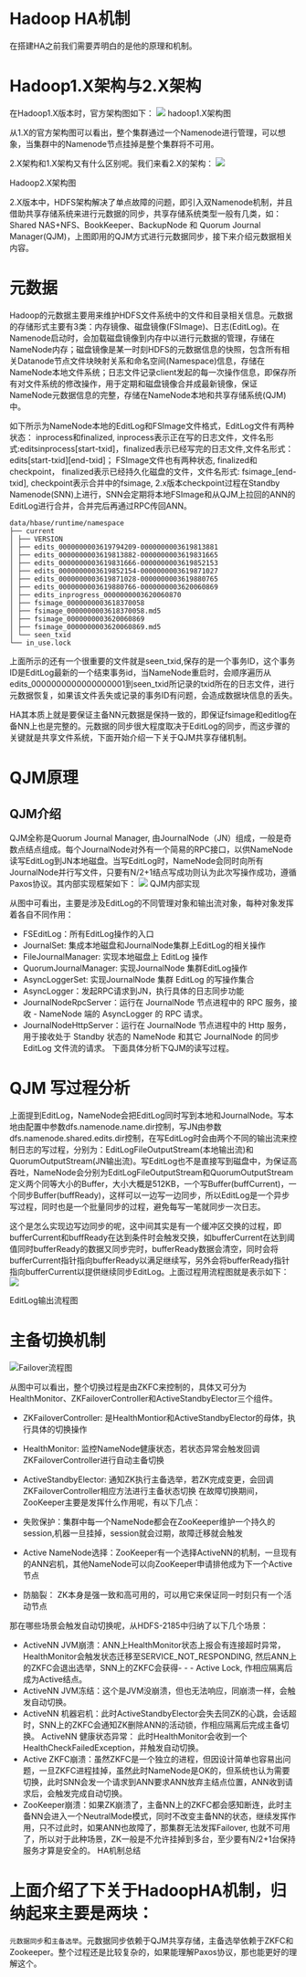 # Hadoop HA机制
在搭建HA之前我们需要弄明白的是他的原理和机制。

# Hadoop1.X架构与2.X架构
在Hadoop1.X版本时，官方架构图如下：
![](http://tmp.wyjsjxh.com/201912060850_722.png)
hadoop1.X架构图

从1.X的官方架构图可以看出，整个集群通过一个Namenode进行管理，可以想象，当集群中的Namenode节点挂掉是整个集群将不可用。

2.X架构和1.X架构又有什么区别呢。我们来看2.X的架构：
![](http://tmp.wyjsjxh.com/201912060850_974.png)

Hadoop2.X架构图

2.X版本中，HDFS架构解决了单点故障的问题，即引入双Namenode机制，并且借助共享存储系统来进行元数据的同步，共享存储系统类型一般有几类，如：Shared NAS+NFS、BookKeeper、BackupNode 和 Quorum Journal Manager(QJM)，上图即用的QJM方式进行元数据同步，接下来介绍元数据相关内容。

# 元数据
Hadoop的元数据主要用来维护HDFS文件系统中的文件和目录相关信息。元数据的存储形式主要有3类：内存镜像、磁盘镜像(FSImage)、日志(EditLog)。在Namenode启动时，会加载磁盘镜像到内存中以进行元数据的管理，存储在NameNode内存；磁盘镜像是某一时刻HDFS的元数据信息的快照，包含所有相关Datanode节点文件块映射关系和命名空间(Namespace)信息，存储在NameNode本地文件系统；日志文件记录client发起的每一次操作信息，即保存所有对文件系统的修改操作，用于定期和磁盘镜像合并成最新镜像，保证NameNode元数据信息的完整，存储在NameNode本地和共享存储系统(QJM)中。

如下所示为NameNode本地的EditLog和FSImage文件格式，EditLog文件有两种状态： inprocess和finalized, inprocess表示正在写的日志文件，文件名形式:editsinprocess[start-txid]，finalized表示已经写完的日志文件,文件名形式：edits[start-txid][end-txid]； FSImage文件也有两种状态, finalized和checkpoint， finalized表示已经持久化磁盘的文件，文件名形式: fsimage_[end-txid], checkpoint表示合并中的fsimage, 2.x版本checkpoint过程在Standby Namenode(SNN)上进行，SNN会定期将本地FSImage和从QJM上拉回的ANN的EditLog进行合并，合并完后再通过RPC传回ANN。
```
data/hbase/runtime/namespace
├── current
│ ├── VERSION
│ ├── edits_0000000003619794209-0000000003619813881
│ ├── edits_0000000003619813882-0000000003619831665
│ ├── edits_0000000003619831666-0000000003619852153
│ ├── edits_0000000003619852154-0000000003619871027
│ ├── edits_0000000003619871028-0000000003619880765
│ ├── edits_0000000003619880766-0000000003620060869
│ ├── edits_inprogress_0000000003620060870
│ ├── fsimage_0000000003618370058
│ ├── fsimage_0000000003618370058.md5
│ ├── fsimage_0000000003620060869
│ ├── fsimage_0000000003620060869.md5
│ └── seen_txid
└── in_use.lock
```
上面所示的还有一个很重要的文件就是seen_txid,保存的是一个事务ID，这个事务ID是EditLog最新的一个结束事务id，当NameNode重启时，会顺序遍历从edits_0000000000000000001到seen_txid所记录的txid所在的日志文件，进行元数据恢复，如果该文件丢失或记录的事务ID有问题，会造成数据块信息的丢失。

HA其本质上就是要保证主备NN元数据是保持一致的，即保证fsimage和editlog在备NN上也是完整的。元数据的同步很大程度取决于EditLog的同步，而这步骤的关键就是共享文件系统，下面开始介绍一下关于QJM共享存储机制。

# QJM原理
## QJM介绍
QJM全称是Quorum Journal Manager, 由JournalNode（JN）组成，一般是奇数点结点组成。每个JournalNode对外有一个简易的RPC接口，以供NameNode读写EditLog到JN本地磁盘。当写EditLog时，NameNode会同时向所有JournalNode并行写文件，只要有N/2+1结点写成功则认为此次写操作成功，遵循Paxos协议。其内部实现框架如下：
![](http://tmp.wyjsjxh.com/201912060851_835.png)
QJM内部实现

从图中可看出，主要是涉及EditLog的不同管理对象和输出流对象，每种对象发挥着各自不同作用：

- FSEditLog：所有EditLog操作的入口
- JournalSet: 集成本地磁盘和JournalNode集群上EditLog的相关操作
- FileJournalManager: 实现本地磁盘上 EditLog 操作
- QuorumJournalManager: 实现JournalNode 集群EditLog操作
- AsyncLoggerSet: 实现JournalNode 集群 EditLog 的写操作集合
- AsyncLogger：发起RPC请求到JN，执行具体的日志同步功能
- JournalNodeRpcServer：运行在 JournalNode 节点进程中的 RPC 服务，接收 - NameNode 端的 AsyncLogger 的 RPC 请求。
- JournalNodeHttpServer：运行在 JournalNode 节点进程中的 Http 服务，用于接收处于 Standby 状态的 NameNode 和其它 JournalNode 的同步 EditLog 文件流的请求。 下面具体分析下QJM的读写过程。
# QJM 写过程分析
上面提到EditLog，NameNode会把EditLog同时写到本地和JournalNode。写本地由配置中参数dfs.namenode.name.dir控制，写JN由参数dfs.namenode.shared.edits.dir控制，在写EditLog时会由两个不同的输出流来控制日志的写过程，分别为：EditLogFileOutputStream(本地输出流)和QuorumOutputStream(JN输出流)。写EditLog也不是直接写到磁盘中，为保证高吞吐，NameNode会分别为EditLogFileOutputStream和QuorumOutputStream定义两个同等大小的Buffer，大小大概是512KB，一个写Buffer(buffCurrent)，一个同步Buffer(buffReady)，这样可以一边写一边同步，所以EditLog是一个异步写过程，同时也是一个批量同步的过程，避免每写一笔就同步一次日志。

这个是怎么实现边写边同步的呢，这中间其实是有一个缓冲区交换的过程，即bufferCurrent和buffReady在达到条件时会触发交换，如bufferCurrent在达到阈值同时bufferReady的数据又同步完时，bufferReady数据会清空，同时会将bufferCurrent指针指向bufferReady以满足继续写，另外会将bufferReady指针指向bufferCurrent以提供继续同步EditLog。上面过程用流程图就是表示如下：
![](http://tmp.wyjsjxh.com/201912060851_556.png)

EditLog输出流程图

# 主备切换机制
![Failover流程图](http://tmp.wyjsjxh.com/201912060851_831.png)


从图中可以看出，整个切换过程是由ZKFC来控制的，具体又可分为HealthMonitor、ZKFailoverController和ActiveStandbyElector三个组件。

- ZKFailoverController: 是HealthMontior和ActiveStandbyElector的母体，执行具体的切换操作
- HealthMonitor: 监控NameNode健康状态，若状态异常会触发回调ZKFailoverController进行自动主备切换
- ActiveStandbyElector: 通知ZK执行主备选举，若ZK完成变更，会回调ZKFailoverController相应方法进行主备状态切换
在故障切换期间，ZooKeeper主要是发挥什么作用呢，有以下几点：

- 失败保护：集群中每一个NameNode都会在ZooKeeper维护一个持久的session,机器一旦挂掉，session就会过期，故障迁移就会触发

- Active NameNode选择：ZooKeeper有一个选择ActiveNN的机制，一旦现有的ANN宕机，其他NameNode可以向ZooKeeper申请排他成为下一个Active节点

- 防脑裂： ZK本身是强一致和高可用的，可以用它来保证同一时刻只有一个活动节点

那在哪些场景会触发自动切换呢，从HDFS-2185中归纳了以下几个场景：

- ActiveNN JVM崩溃：ANN上HealthMonitor状态上报会有连接超时异常，HealthMonitor会触发状态迁移至SERVICE_NOT_RESPONDING, 然后ANN上的ZKFC会退出选举，SNN上的ZKFC会获得- - - Active Lock, 作相应隔离后成为Active结点。
- ActiveNN JVM冻结：这个是JVM没崩溃，但也无法响应，同崩溃一样，会触发自动切换。
- ActiveNN 机器宕机：此时ActiveStandbyElector会失去同ZK的心跳，会话超时，SNN上的ZKFC会通知ZK删除ANN的活动锁，作相应隔离后完成主备切换。 ActiveNN 健康状态异常： 此时HealthMonitor会收到一个HealthCheckFailedException，并触发自动切换。
- Active ZKFC崩溃：虽然ZKFC是一个独立的进程，但因设计简单也容易出问题，一旦ZKFC进程挂掉，虽然此时NameNode是OK的，但系统也认为需要切换，此时SNN会发一个请求到ANN要求ANN放弃主结点位置，ANN收到请求后，会触发完成自动切换。
- ZooKeeper崩溃：如果ZK崩溃了，主备NN上的ZKFC都会感知断连，此时主备NN会进入一个NeutralMode模式，同时不改变主备NN的状态，继续发挥作用，只不过此时，如果ANN也故障了，那集群无法发挥Failover, 也就不可用了，所以对于此种场景，ZK一般是不允许挂掉到多台，至少要有N/2+1台保持服务才算是安全的。
HA机制总结
# 上面介绍了下关于HadoopHA机制，归纳起来主要是两块：
`元数据同步`和`主备选举`。元数据同步依赖于QJM共享存储，主备选举依赖于ZKFC和Zookeeper。整个过程还是比较复杂的，如果能理解Paxos协议，那也能更好的理解这个。